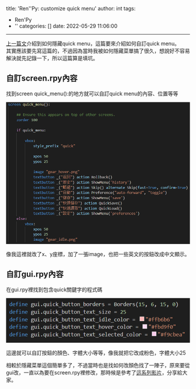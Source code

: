 title: 'Ren''Py: customize quick menu'
author: int
tags:
  - Ren'Py
  - ''
categories: []
date: 2022-05-29 11:06:00
---
[上一篇文](https://huanginch.github.io/2022/05/26/RenPy-hide-quick-menu/)介紹到如何隱藏quick menu，這篇要來介紹如何自訂quick menu。<br/>其實應該要先寫這篇的，不過因為當時我被如何隱藏菜單搞了很久，想說好不容易解決就先記錄一下，所以這篇算是填坑。

## 自訂screen.rpy內容
找到screen quick_menu():的地方就可以自訂quick menu的內容、位置等等

![](../images/pasted-61.png)

像我這裡就改了x、y座標，加了一張image，也把一些英文的按鈕改成中文顯示。

## 自訂gui.rpy內容
在gui.rpy裡找到包含quick關鍵字的程式碼

![](../images/pasted-62.png)

這邊就可以自訂按鈕的顏色、字體大小等等，像我就把它改成粉色，字體大小25<br/>

相較於隱藏菜單這個簡單多了，不過當時也是找如何改顏色找了一陣子，原來要從gui改，一直以為要在screen.rpy裡修改，那時候是參考了[這系列影片](https://www.youtube.com/playlist?list=PLKdE0Vv4UA5-dqJLpDkPt5CLQzc6hJ-uh)，分享給大家。